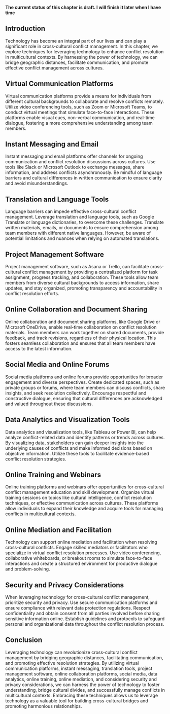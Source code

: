 **The current status of this chapter is draft. I will finish it later when I have time**

Introduction
------------

Technology has become an integral part of our lives and can play a significant role in cross-cultural conflict management. In this chapter, we explore techniques for leveraging technology to enhance conflict resolution in multicultural contexts. By harnessing the power of technology, we can bridge geographic distances, facilitate communication, and promote effective conflict management across cultures.

Virtual Communication Platforms
-------------------------------

Virtual communication platforms provide a means for individuals from different cultural backgrounds to collaborate and resolve conflicts remotely. Utilize video conferencing tools, such as Zoom or Microsoft Teams, to conduct virtual meetings that simulate face-to-face interactions. These platforms enable visual cues, non-verbal communication, and real-time dialogue, fostering a more comprehensive understanding among team members.

Instant Messaging and Email
---------------------------

Instant messaging and email platforms offer channels for ongoing communication and conflict resolution discussions across cultures. Use tools like Slack or Microsoft Outlook to exchange messages, share information, and address conflicts asynchronously. Be mindful of language barriers and cultural differences in written communication to ensure clarity and avoid misunderstandings.

Translation and Language Tools
------------------------------

Language barriers can impede effective cross-cultural conflict management. Leverage translation and language tools, such as Google Translate or language dictionaries, to overcome these challenges. Translate written materials, emails, or documents to ensure comprehension among team members with different native languages. However, be aware of potential limitations and nuances when relying on automated translations.

Project Management Software
---------------------------

Project management software, such as Asana or Trello, can facilitate cross-cultural conflict management by providing a centralized platform for task assignment, progress tracking, and collaboration. These tools allow team members from diverse cultural backgrounds to access information, share updates, and stay organized, promoting transparency and accountability in conflict resolution efforts.

Online Collaboration and Document Sharing
-----------------------------------------

Online collaboration and document sharing platforms, like Google Drive or Microsoft OneDrive, enable real-time collaboration on conflict resolution materials. Team members can work together on shared documents, provide feedback, and track revisions, regardless of their physical location. This fosters seamless collaboration and ensures that all team members have access to the latest information.

Social Media and Online Forums
------------------------------

Social media platforms and online forums provide opportunities for broader engagement and diverse perspectives. Create dedicated spaces, such as private groups or forums, where team members can discuss conflicts, share insights, and seek resolution collectively. Encourage respectful and constructive dialogue, ensuring that cultural differences are acknowledged and valued throughout these discussions.

Data Analytics and Visualization Tools
--------------------------------------

Data analytics and visualization tools, like Tableau or Power BI, can help analyze conflict-related data and identify patterns or trends across cultures. By visualizing data, stakeholders can gain deeper insights into the underlying causes of conflicts and make informed decisions based on objective information. Utilize these tools to facilitate evidence-based conflict resolution strategies.

Online Training and Webinars
----------------------------

Online training platforms and webinars offer opportunities for cross-cultural conflict management education and skill development. Organize virtual training sessions on topics like cultural intelligence, conflict resolution techniques, or effective communication across cultures. These platforms allow individuals to expand their knowledge and acquire tools for managing conflicts in multicultural contexts.

Online Mediation and Facilitation
---------------------------------

Technology can support online mediation and facilitation when resolving cross-cultural conflicts. Engage skilled mediators or facilitators who specialize in virtual conflict resolution processes. Use video conferencing, collaborative whiteboards, or breakout rooms to simulate face-to-face interactions and create a structured environment for productive dialogue and problem-solving.

Security and Privacy Considerations
-----------------------------------

When leveraging technology for cross-cultural conflict management, prioritize security and privacy. Use secure communication platforms and ensure compliance with relevant data protection regulations. Respect confidentiality and obtain consent from all parties involved before sharing sensitive information online. Establish guidelines and protocols to safeguard personal and organizational data throughout the conflict resolution process.

Conclusion
----------

Leveraging technology can revolutionize cross-cultural conflict management by bridging geographic distances, facilitating communication, and promoting effective resolution strategies. By utilizing virtual communication platforms, instant messaging, translation tools, project management software, online collaboration platforms, social media, data analytics, online training, online mediation, and considering security and privacy considerations, we can harness the power of technology to foster understanding, bridge cultural divides, and successfully manage conflicts in multicultural contexts. Embracing these techniques allows us to leverage technology as a valuable tool for building cross-cultural bridges and promoting harmonious relationships.
